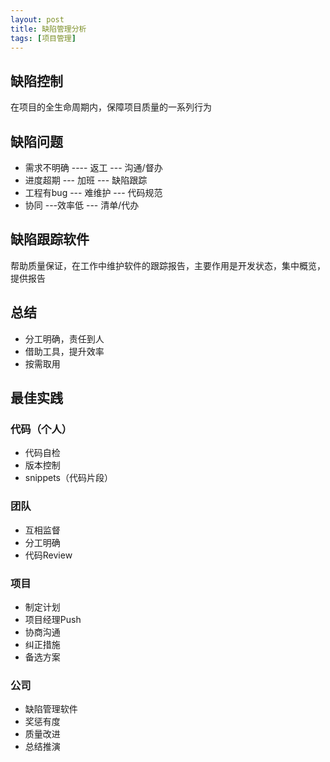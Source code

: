```yaml
---
layout: post
title: 缺陷管理分析
tags: [项目管理]
---
```


## 缺陷控制

在项目的全生命周期内，保障项目质量的一系列行为

## 缺陷问题

- 需求不明确 ---- 返工 --- 沟通/督办
- 进度超期 --- 加班 --- 缺陷跟踪
- 工程有bug --- 难维护 --- 代码规范
- 协同 ---效率低 --- 清单/代办

## 缺陷跟踪软件

帮助质量保证，在工作中维护软件的跟踪报告，主要作用是开发状态，集中概览，提供报告

## 总结

- 分工明确，责任到人
- 借助工具，提升效率
- 按需取用

## 最佳实践

### 代码（个人）

- 代码自检
- 版本控制
- snippets（代码片段）

### 团队

- 互相监督
- 分工明确
- 代码Review

### 项目

- 制定计划
- 项目经理Push
- 协商沟通
- 纠正措施
- 备选方案

### 公司

- 缺陷管理软件
- 奖惩有度
- 质量改进
- 总结推演